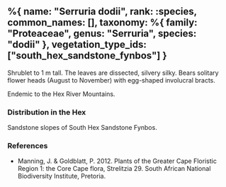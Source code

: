 %{
    name: "Serruria dodii",
    rank: :species,
    common_names: [],
    taxonomy: %{
        family: "Proteaceae",
        genus: "Serruria",
        species: "dodii"
    },
    vegetation_type_ids: ["south_hex_sandstone_fynbos"]
}
---

Shrublet to 1 m tall. The leaves are dissected, silvery silky.
Bears solitary flower heads (August to November) with egg-shaped involucral bracts.

Endemic to the Hex River Mountains.

<!-- read more -->

### Distribution in the Hex

Sandstone slopes of South Hex Sandstone Fynbos.

### References

* Manning, J. & Goldblatt, P. 2012. Plants of the Greater Cape Floristic Region 1: the Core Cape flora, Strelitzia 29. South African National Biodiversity Institute, Pretoria.